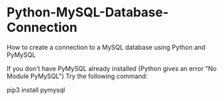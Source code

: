 # Python-MySQL-Database-Connection

How to create a connection to a MySQL database using Python and PyMySQL

If you don't have PyMySQL already installed (Python gives an error "No Module PyMySQL")
Try the following command:

pip3 install pymysql
